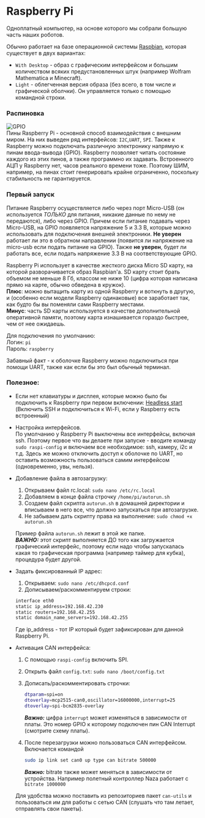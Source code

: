 # Raspberry Pi
Одноплатный компьютер, на основе которого мы собрали большую часть наших роботов.

Обычно работает на базе операционной системы [Raspbian](https://www.raspberrypi.org/downloads/raspbian/), которая
существует в двух вариантах: 
- `With Desktop` - образ с графическим интерфейсом и большим количеством всяких предустановленных штук (например Wolfram
Mathematica и Minecraft). 
- `Light` - облегченная версия образа (без всего, в том числе и графической оболчки). Он управляется только с помощью
командной строки.

### Распиновка
![GPIO](https://github.com/victorvorobev/Database/blob/master/RaspberryPi/Images/rpiGpio.png)   
Пины Raspberry Pi - основной способ взаимодействия с внешним миром. На них выведен ряд интерфейсов:
`I2C`,`UART`, `SPI`. Также к Raspberry можно подключать различную электронику напрямую к пинам ввода-вывода (GPIO). 
Raspberry позволяет читать состояние каждого из этих пинов, а также программно их задавать.
Встроенного АЦП у Raspberry нет, часов реального времени тоже. Поэтому ШИМ, например, на пинах стоит генерировать
крайне ограниченно, поскольку стабильность не гарантируется.

### Первый запуск
Питание Raspberry осуществляется либо через порт Micro-USB (он используется *ТОЛЬКО* для питания, никакие данные по нему
не передаются), либо через GPIO. Причем если питание подавать через Micro-USB, на GPIO появляется напряжение 5 и 3.3 В, 
которые можно использовать для подключения внешней электроники. **Не уверен** работает ли это в обратном направлении 
(появится ли напряжение на micro-usb если подать питание на GPIO). Также **не уверен**, будет ли работать все, если 
подать напряжение 3.3 В на соответствующие GPIO.

Raspberry Pi использует в качестве жесткого диска Micro SD карту, на которой разворачивается образ Raspbian'a. 
SD карту стоит брать объемом не меньше 8 Гб, классом не ниже 10 (цифра которая написана прямо на карте, обычно обведена
в кружок).   
**Плюс**: можно вытащить карту из одной Raspberry и воткнуть в другую, и (особенно если модели Raspberry одинаковые) все 
заработает так, как будто бы вы поменяли сами Raspberry местами.   
**Минус**: часть SD карты используется в качестве дополнительной оперативной памяти, поэтому карта изнашивается гораздо 
быстрее, чем от нее ожидаешь.

Для подключения по умолчанию:  
Логин: `pi`  
Пароль: `raspberry`  

Забавный факт - к оболочке Raspberry можно подключиться при помощи UART, также как если бы это был обычный терминал.

### Полезное:
- Если нет клавиатуры и дисплея, которые можно было бы подключить к Raspberry при первом включении: 
[Headless start](https://www.raspberrypi.org/documentation/configuration/wireless/headless.md) 
(Включить SSH и подключиться к Wi-Fi, если у Raspberry есть встроенный)

- Настройка интерфейсов.  
По умолчанию у Raspberry Pi выключены все интерфейсы, включая ssh. Поэтому первое что вы делаете при запуске - вводите
команду `sudo raspi-config` и включаем все необходимое: ssh, камеру, i2c и т.д. Здесь же можно отключить доступ к 
оболочке по UART, но оставить возможность пользоваться самим интерфейсом (одновременно, увы, нельзя).

- Добавление файла в автозагрузку:
  1. Открываем файл rc.local: `sudo nano /etc/rc.local`
  2. Добавляем в конце файла строчку `/home/pi/autorun.sh`
  3. Создаем файл скрипта `autorun.sh` в домашней директории и вписываем в него все, что должно запускаться при
   автозагрузке.  
  4. Не забываем дать скрипту права на выполнение: `sudo chmod +x autorun.sh`  
  
   Пример файла `autorun.sh` лежит в этой же папке.  
   ***ВАЖНО:*** этот скрипт выполняется ДО того как загружается графический интерфейс, поэтому если надо чтобы 
   запускалась какая то графическая программа (например таймер для кубка), процедура будет другой.
   
- Задать фиксированный IP адрес:
  1. Открываем: `sudo nano /etc/dhcpcd.conf`
  2. Дописываем/раскомментируем строки:
  ```bash
  interface eth0
  static ip_address=192.168.42.230
  static routers=192.168.42.255
  static domain_name_servers=192.168.42.255
  ```
  Где ip_address - тот IP который будет зафиксирован для данной Raspberry Pi.
  
- Активация CAN интерфейса:
  1. С помощью `raspi-config` включить SPI.
  2. Открыть файл `config.txt`: `sudo nano /boot/config.txt`
  3. Дописать/раскомментировать строчки:
      ```bash
      dtparam=spi=on
      dtoverlay=mcp2515-can0,oscillator=16000000,interrupt=25
      dtoverlay=spi-bcm2835-overlay
      ```
      ***Важно:*** цифра `interrupt` может изменяться в зависимости от платы. Это номер GPIO к которому подключен пин CAN Interrupt (смотрите схему платы).

  4. После перезагрузки можно пользоваться CAN интерфейсом. Включается командой 
      ```bash
      sudo ip link set can0 up type can bitrate 500000
      ```

      ***Важно:*** bitrate также может меняться в зависимости от устройства. Например полетный контроллер Naza работает с `bitrate 1000000`
  
  Для удобства можно поставить из репозиториев пакет `can-utils` и пользоваться им для работы с сетью CAN (слушать что там летает, отправлять свои пакеты).